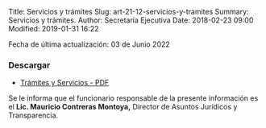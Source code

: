 Title: Servicios y trámites
Slug: art-21-12-servicios-y-tramites
Summary: Servicios y trámites.
Author: Secretaría Ejecutiva
Date: 2018-02-23 09:00
Modified: 2019-01-31 16:22


Fecha de última actualización: 03 de Junio 2022


### Descargar

* [Trámites y Servicios - PDF](tramites-y-servicios.pdf)

Se le informa que el funcionario responsable de la presente información es el **Lic. Mauricio Contreras Montoya,** Director de Asuntos Jurídicos y Transparencia.
